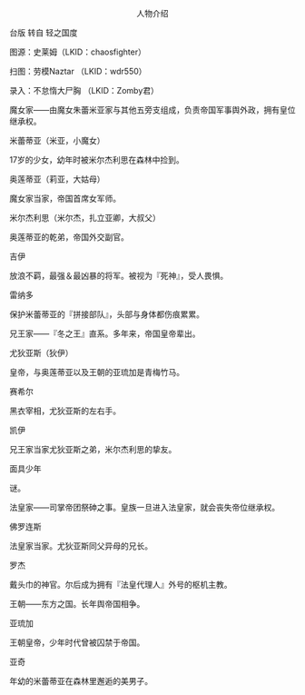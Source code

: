 <p align="center">人物介绍</p>

台版 转自 轻之国度

图源：史莱姆（LKID：chaosfighter）

扫图：劳模Naztar （LKID：wdr550）

录入：不怠惰大尸胸 （LKID：Zomby君）

魔女家——由魔女朱蕾米亚家与其他五旁支组成，负责帝国军事舆外政，拥有皇位继承权。

米蕾蒂亚（米亚，小魔女）

17岁的少女，幼年时被米尔杰利思在森林中捡到。

奥莲蒂亚（莉亚，大姑母）

魔女家当家，帝国首席女军师。

米尔杰利思（米尔杰，扎立亚卿，大叔父）

奥莲蒂亚的乾弟，帝国外交副官。

吉伊

放浪不羁，最强＆最凶暴的将军。被视为『死神』，受人畏惧。

雷纳多

保护米蕾蒂亚的『拼接部队』，头部与身体都伤痕累累。

兄王家——『冬之王』直系。多年来，帝国皇帝辈出。

尤狄亚斯（狄伊）

皇帝，与奥莲蒂亚以及王朝的亚琉加是青梅竹马。

赛希尔

黑衣宰相，尤狄亚斯的左右手。

凯伊

兄王家当家尤狄亚斯之弟，米尔杰利思的挚友。

面具少年

谜。

法皇家——司掌帝团祭砷之事。皇族一旦进入法皇家，就会丧失帝位继承权。

佛罗连斯

法皇家当家。尤狄亚斯同父异母的兄长。

罗杰

戴头巾的神官。尔后成为拥有『法皇代理人』外号的枢机主教。

王朝——东方之国。长年舆帝国相争。

亚琉加

王朝皇帝，少年时代曾被囚禁于帝国。

亚奇

年幼的米蕾蒂亚在森林里邂逅的美男子。

